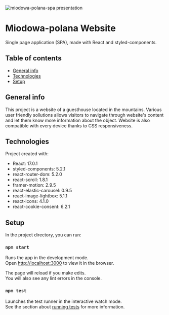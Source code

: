 ![miodowa-polana-spa presentation](https://i.ibb.co/1GKxFM8/miodowa-polana-spa.png)

# Miodowa-polana Website

Single page application (SPA), made with React and styled-components.

## Table of contents

- [General info](#general-info)
- [Technologies](#technologies)
- [Setup](#setup)

## General info

This project is a website of a guesthouse located in the mountains. Various user friendly sollutions allows visitors to navigate through website's content and let them know more information about the object. Website is also compatible with every device thanks to CSS responsiveness.

## Technologies

Project created with:

- React: 17.0.1
- styled-components: 5.2.1
- react-router-dom: 5.2.0
- react-scroll: 1.8.1
- framer-motion: 2.9.5
- react-elastic-carousel: 0.9.5
- react-image-lightbox: 5.1.1
- react-icons: 4.1.0
- react-cookie-consent: 6.2.1

## Setup

In the project directory, you can run:

### `npm start`

Runs the app in the development mode.\
Open [http://localhost:3000](http://localhost:3000) to view it in the browser.

The page will reload if you make edits.\
You will also see any lint errors in the console.

### `npm test`

Launches the test runner in the interactive watch mode.\
See the section about [running tests](https://facebook.github.io/create-react-app/docs/running-tests) for more information.
